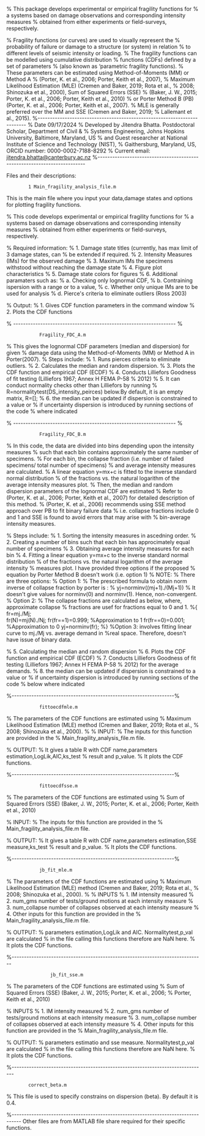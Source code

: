%	This package develops experimental or empirical fragility functions for 
%	a systems based on damage observations and corresponding intensity measures 
%	obtained from either experiments or field-surveys, respectively. 

%	Fragility functions (or curves) are used to visually represent the 
%	probability of failure or damage to a structure (or system) in relation 
% 	to different levels of seismic intensity or loading. 
% 	The fragility functions can be modelled using cumulative distribution 
% 	functions (CDFs) defined by a set of parameters 
% 	(also known as ‘parametric fragility functions). 
% 	These parameters can be estimated using Method-of-Moments (MM) or Method A 
% 	(Porter, K. et al., 2006; Porter, Keith et al., 2007), 
% 	Maximum Likelihood Estimation (MLE) (Cremen and Baker, 2019; Rota et al., 
% 	2008; Shinozuka et al., 2000), Sum of Squared Errors (SSE) 
% 	(Baker, J. W., 2015; Porter, K. et al., 2006; Porter, Keith et al., 2010) 
% 	or Porter Method B (PB) (Porter, K. et al., 2006; Porter, Keith et al., 2007). 
% 	MLE is generally preferred over the MM and SSE (Cremen and Baker, 2019; 
% 	Lallemant et al., 2015). 
%-------------------------------------------------------------------------
% Date 09/17/2024
% Developed by Jitendra Bhatta. Postdoctoral Scholar, Department of Civil & 
% Systems Engineering, Johns Hopkins University, Baltimore, Maryland, US 
% and Guest researcher at National Institute of Science and Technology (NIST), 
% Gaithersburg, Maryland, US, ORCID number: 0000-0002-7188-8292
% Current email: jitendra.bhatta@canterbury.ac.nz
%-------------------------------------------------------------------------

Files and their descriptions:

			1 Main_fragility_analysis_file.m 

This is the main file where you input your data,damage states and options for plotting fragility functions. 

% 	This code develops experimental or empirical fragility functions for 
% 	a systems based on damage observations and corresponding intensity measures 
%	obtained from either experiments or field-surveys, respectively. 

% Required information:
% 	1.  Damage state titles (currently, has max limit of 3 damage states, can
% 		be extended if required. 
% 	2.  Intensity Measures (IMs) for the observed damage
% 	3.  Maximum IMs the specimens withstood without reaching the damage state
% 	4.  Figure plot characteristics
% 	5.  Damage state colors for figures
% 	6. Additional paramaters such as:
%   		a. Checking only lognormal CDF, 
%   		b. Contraining ispersion with a range or to a value, 
%   		c. Whether only unique IMs are to be used for analysis
%   		d. Pierce's criteria to eliminate outliers (Ross 2003)

% Output:
% 	1. Gives CDF function parameters in the command window
% 	2. Plots the CDF functions

% ------------------------------------------------------------------ %

				Fragility_FDC_A.m

% 	This gives the lognormal CDF parameters (median and dispersion) for given
% 	damage data using the Method-of-Moments (MM) or Method A in Porter(2007).
% 	Steps include:
%   		1. Runs pierces criteria to eliminate outliers.
%   		2. Calculates the median and random dispersion. 
%  		 3. Plots the CDF function and empirical CDF (ECDF)
%   		4. Conducts Lilliefors Goodness of fit testing (Lilliefors 1967; Annex H FEMA P-58
%       		2012)
%   		5. It can conduct normality checks other than Lilliefors by running
%      			R=normalitytest(DS_intensity_peirces) below.By default, it is an empty matrix, R=[]; 
%  		6. the median can be updated if dispersion is constrained to a value or
%       		if uncertainty dispersion is introduced by running sections of the code
%      			 where indicated 


% ------------------------------------------------------------------ %

				Fragility_FDC_B.m

% 	In this code, the data are divided into bins depending upon the intensity measures 
% 	such that each bin contains approximately the same number of specimens. 
% 	For each bin, the collapse fraction (i.e. number of failed specimens/ total number of specimens) 
% 	and average intensity measures are calculated. 
% 	A linear equation y=mx+c  is fitted to the inverse standard normal distribution 
% 	of the fractions vs. the natural logarithm of the average intensity measures plot. 
% 	Then, the median and random dispersion parameters of the lognormal CDF are estimated 
% 	Refer to (Porter, K. et al., 2006; Porter, Keith et al., 2007) for detailed description of this method. 
% 	(Porter, K. et al., 2006) recommends using SSE method approach over PB to fit binary failure data 
% 	i.e. collapse fractions include 0 and 1 and SSE is found to avoid errors that may arise with 
% 	bin-average intensity measures. 

% Steps include:
%   1. Sorting the intensity measures in ascedning order.
%   2. Creating a number of bins such that each bin has approcimately equal number of specimens
%   3. Obtaining average intensity measures for each bin 
%   4. Fitting a linear equation y=mx+c  to the inverse standard normal distribution 
%       of the fractions vs. the natural logarithm of the average intensity
%       measures plot. I have provided three options if the proposed
%       equation by Porter Method B doesn't work (i.e. option 1) 
% NOTE:
%    There are three options:
%   Option 1:
%       The prescribed formula to obtain norm inverse of collapse fraction by porter is :
%               yj=norminv((mj+1)./(Mj+1))
%       It doesn't give values for norminv(0) and norminv(1). Hence, non-convergent. 
%   Option 2:
%       The collapse fractions are calculated as below, where, approximate collapse 
%       fractions are usef for fractions equal to 0 and 1.
        %{
            fr=mj./Mj;                              
            fr(N)=mj(N)./Nj;
            fr(fr==1)=0.999;               %Approximation to 1
            fr(fr==0)=0.001;               %Approximation to 0
            yj=norminv(fr);
            %}
%Option 3: involves fitting linear curve to mj./Mj vs. average demand in
%real space. Therefore, doesn't have issue of binary data. 

%   5. Calculating the median and random dispersion
%   6. Plots the CDF function and empirical CDF (ECDF)
%   7. Conducts Lilliefors Goodness of fit testing (Lilliefors 1967; Annex H FEMA P-58
%       2012) for the average demands. 
%   8. the median can be updated if dispersion is constrained to a value or
%       if uncertainty dispersion is introduced by running sections of the code
%       below where indicated 

%------------------------------------------------------------------%

				fittoecdfmle.m

% 	The parameters of the CDF functions are estimated using 
% 	Maximum Likelihood Estimation (MLE) method (Cremen and Baker, 2019; Rota et al., 
% 	2008; Shinozuka et al., 2000).
%
% 	INPUT:
% 		The inputs for this function are provided in the
% 		Main_fragility_analysis_file.m file.

% 	OUTPUT:
% 		It gives a table R with CDF name,parameters estimation,LogLik,AIC,ks_test
% 		result and p_value.
% 		It plots the CDF functions.

%------------------------------------------------------------------%

				fittoecdfsse.m

%	The parameters of the CDF functions are estimated using 
% 	Sum of Squared Errors (SSE) (Baker, J. W., 2015; Porter, K. et al., 2006; Porter, Keith et al., 2010)

% 	INPUT:
% 		The inputs for this function are provided in the
% 		Main_fragility_analysis_file.m file.

% 	OUTPUT:
% 		It gives a table R with CDF name,parameters estimation,SSE measure,ks_test
% 		result and p_value.
% 		It plots the CDF functions.

%------------------------------------------------------------------%


   				jb_fit_mle.m


%	The parameters of the CDF functions are estimated using 
% 	Maximum Likelihood Estimation (MLE) method (Cremen and Baker, 2019; Rota et al., 
% 	2008; Shinozuka et al., 2000).
%
% INPUTS
% 	1. IM        intensity measured
% 	2. num_gms       number of tests/ground motions at each intensity measure
% 	3. num_collapse 	number of collapses observed at each intensity measure
% 	4. Other inputs for this function are provided in the
% 	Main_fragility_analysis_file.m file.

% OUTPUT:
% 	parameters estimation,LogLik and AIC. Normalitytest,p_val are calculated
% 	in the file calling this functions therefore are NaN here. 
% 	It plots the CDF functions.

%------------------------------------------------------------------------------

					jb_fit_sse.m

% 	The parameters of the CDF functions are estimated using 
% 	Sum of Squared Errors (SSE) (Baker, J. W., 2015; Porter, K. et al., 2006; 
% 	Porter, Keith et al., 2010) 

% INPUTS
% 	1. IM        intensity measured
% 	2. num_gms       number of tests/ground motions at each intensity measure
% 	3. num_collapse 	number of collapses observed at each intensity measure
% 	4. Other inputs for this function are provided in the
% 	Main_fragility_analysis_file.m file.

% OUTPUT:
% 	parameters estimatio and sse measure. Normalitytest,p_val are calculated
% 	in the file calling this functions therefore are NaN here. 
% 	It plots the CDF functions.

%-------------------------------------------------------------------------------

			correct_beta.m

% This file is used to specify constrains on dispersion (beta). By default it is 0.4. 

%----------------------------------------------------------------------------------
Other files are from MATLAB file share required for their specific functions. 


